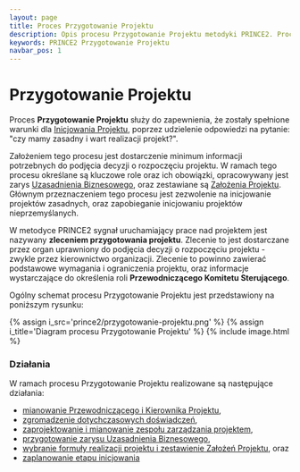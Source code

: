 ```yaml
---
layout: page
title: Proces Przygotowanie Projektu
description: Opis procesu Przygotowanie Projektu metodyki PRINCE2. Proces ten ma na celu zapewnienie, że zostały spełnione warunki dla Inicjowania Projeku.
keywords: PRINCE2 Przygotowanie Projektu
navbar_pos: 1
---
```

# Przygotowanie Projektu

Proces **Przygotowanie Projektu** służy do zapewnienia, że zostały spełnione warunki dla [Inicjowania Projektu](/prince2/inicjowanie-projektu),
poprzez udzielenie odpowiedzi na pytanie: "czy mamy zasadny i wart realizacji projekt?".

Założeniem tego procesu jest dostarczenie minimum informacji potrzebnych do podjęcia decyzji o rozpoczęciu projektu. W ramach tego procesu
określane są kluczowe role oraz ich obowiązki, opracowywany jest zarys [Uzasadnienia Biznesowego](/prince2/uzasadnienie-biznesowe), oraz zestawiane
są [Założenia Projektu](/prince2/zalozenia-projektu). Głównym przeznaczeniem tego procesu jest zezwolenie na inicjowanie projektów zasadnych,
oraz zapobieganie inicjowaniu projektów nieprzemyślanych.

W metodyce PRINCE2 sygnał uruchamiający prace nad projektem jest nazywany **zleceniem przygotowania projektu**. Zlecenie to jest dostarczane
przez organ uprawniony do podjęcia decyzji o rozpoczęciu projektu - zwykle przez kierownictwo organizacji. Zlecenie to powinno zawierać
podstawowe wymagania i ograniczenia projektu, oraz informacje wystarczające do określenia roli **Przewodniczącego Komitetu Sterującego**.

Ogólny schemat procesu Przygotowanie Projektu jest przedstawiony na poniższym rysunku:

{% assign i_src='prince2/przygotowanie-projektu.png' %}
{% assign i_title='Diagram procesu Przygotowanie Projektu' %}
{% include image.html %}

### Działania

W ramach procesu Przygotowanie Projektu realizowane są następujące działania:

  * [mianowanie Przewodniczącego i Kierownika Projektu](/prince2/przygotowanie-projektu/mianowanie-przewodniczacego-i-kierownika-projektu),
  * [zgromadzenie dotychczasowych doświadczeń](/prince2/przygotowanie-projektu/zgromadzenie-dotychczasowych-doswiadczen),
  * [zaprojektowanie i mianowanie zespołu zarządzania projektem](/prince2/przygotowanie-projektu/projektowanie-zespolu-zarzadzania-projektem-i-mianowanie-jego-czlonkow),
  * [przygotowanie zarysu Uzasadnienia Biznesowego](/prince2/przygotowanie-projektu/przygotowanie-zarysu-uzasadnienia-biznesowego),
  * [wybranie formuły realizacji projektu i zestawienie Założeń Projektu](/prince2/przygotowanie-projektu/wybranie-formuly-realizacji-projektu-i-zestawienie-zalozen-projektu), oraz
  * [zaplanowanie etapu inicjowania](/prince2/przygotowanie-projektu/planowanie-etapu-inicjowania)